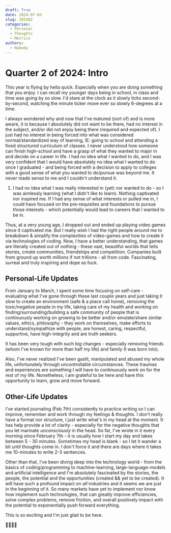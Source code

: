```yaml
---
draft: True
date: 2024-07-03
slug: 2024Q2
categories:
  - Personal
  - Thoughts
  - Metrics
authors:
  - Nobody
---
```


# Quarter 2 of 2024: Intro

This year is flying by hella quick. Especially when you are doing something that you enjoy. I can recall my younger days being in school, in class and time was going by so slow. I'd stare at the clock as it slowly ticks second-by-second, watching the minute ticker move ever so slowly 6-degrees at a time. 

I always wondered why and now that I've matured (sort of) and is more aware, it is because I absolutely did not want to be there, had no interest in the subject, and/or did not enjoy being there (required and expected of). I just had no interest in being forced into what was considered normal/standardized way of learning, IE: going to school and attending a fixed structured curriculum of classes. I never understood how someone can finish high-school and have a grasp of what they wanted to major in and decide on a career in life. I had no idea what I wanted to do, and I was very confident that I would have absolutely no idea what I wanted to do once I graduated - and being forced with a decision to apply to colleges with a good sense of what you wanted to do/pursue was beyond me. It never made sense to me and I couldn't understand it.

1. I had no idea what I was really interested in (yet) nor wanted to do - so I was aimlessly learning (what I didn't like to learn). Nothing captivated nor inspired me. If I had any sense of what interests or pulled me in, I could have focused on the pre-requisites and foundations to pursue those interests - which potentially would lead to careers that I wanted to be in.

Thus, at a very young age, I dropped out and ended up playing video games since it captivated me. But I really wish I had the right people around me to breakdown & simplify the complexities of video-games and how to create it via technologies of coding. Now, I have a better understanding, that games are literally created out of nothing - these vast, beautiful worlds that tells stories, create communities, friendships and competition. Companies built from ground up worth millions if not trillions - all from code. Fascinating, surreal and truly inspiring and dope as fuck.

## Personal-Life Updates

From January to March, I spent some time focusing on self-care - evaluating what I've gone through these last couple years and just taking it slow to create an environment (safe & a place call home), removing the toxic/negative people in my life, taking care of my health and working on finding/surrounding/building a safe community of people that is continuously working on growing to be better and/or emulate/share similar values, ethics, philosophy - they work on themselves, make efforts to understand/sympathize with people, are honest, caring, respectful, supportive, have high-integrity and are truth seekers.      

It has been very tough with such big changes - especially removing friends (whom I've known for more than half my life) and family (I was born into).

Also, I've never realized I've been gaslit, manipulated and abused my whole life, unfortunately through uncontrollable circumstances. These traumas and experiences are something I will have to continuously work on for the rest of my life. Nonetheless, I am grateful to be here and have this opportunity to learn, grow and move forward.

## Other-Life Updates

I've started journaling (Feb 7th) consistently to practice writing so I can improve, remember and work through my feelings & thoughts. I don't really have a format nor structure, I just write what's in my head at the moment. It has help provide a lot of clarity - especially for the negative thoughts that you let marinate *unconsciously* in the head. So far, I've wrote in it every morning since February 7th - it is usually how I start my day and takes between 5 - 30 minutes. Sometimes my head is blank - so I let it wander a bit until thoughts come in. I don't force it and there are days where it takes me 10-minutes to write 2-3 sentences.

Other than that, I've been diving deep into the technology world - from the basics of coding/programming to machine-learning, large-language-models and artificial intelligence and I'm absolutely fascinated by the stories, the people, the potential and the opportunities (created && yet to be created). It will have such a profound impact on *all* industries and it seems we are just in the beginning of it. So many markets have yet to implement nor know how implement such technologies, that can greatly improve efficiencies, solve complex problems, remove friction, and overall positively impact with the potential to exponentially push forward everything. 

This is so exciting and I'm just glad to be here.

🩵🩶💜💙